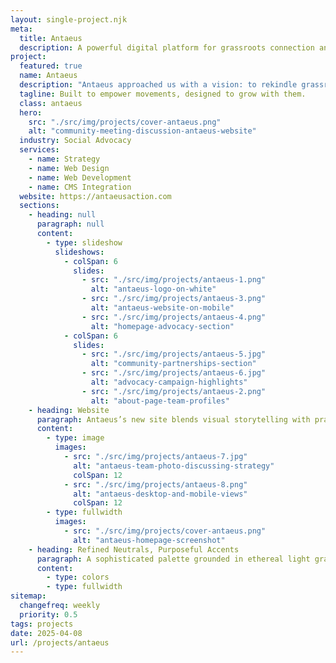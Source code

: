 ```yaml
---
layout: single-project.njk
meta:
  title: Antaeus
  description: A powerful digital platform for grassroots connection and scalable advocacy.
project:
  featured: true
  name: Antaeus
  description: "Antaeus approached us with a vision: to rekindle grassroots energy and connect advocacy with community action. We designed and built a site that echoes their mission—elevating progressive movements with clarity, purpose, and warmth. The result is a modern, intuitive platform that informs, engages, and scales with their work."
  tagline: Built to empower movements, designed to grow with them.
  class: antaeus
  hero:
    src: "./src/img/projects/cover-antaeus.png"
    alt: "community-meeting-discussion-antaeus-website"
  industry: Social Advocacy
  services:
    - name: Strategy
    - name: Web Design
    - name: Web Development
    - name: CMS Integration
  website: https://antaeusaction.com
  sections:
    - heading: null
      paragraph: null
      content:
        - type: slideshow
          slideshows:
            - colSpan: 6
              slides:
                - src: "./src/img/projects/antaeus-1.png"
                  alt: "antaeus-logo-on-white"
                - src: "./src/img/projects/antaeus-3.png"
                  alt: "antaeus-website-on-mobile"
                - src: "./src/img/projects/antaeus-4.png"
                  alt: "homepage-advocacy-section"
            - colSpan: 6
              slides:
                - src: "./src/img/projects/antaeus-5.jpg"
                  alt: "community-partnerships-section"
                - src: "./src/img/projects/antaeus-6.jpg"
                  alt: "advocacy-campaign-highlights"
                - src: "./src/img/projects/antaeus-2.png"
                  alt: "about-page-team-profiles"
    - heading: Website
      paragraph: Antaeus’s new site blends visual storytelling with practical clarity. Designed to uplift communities and communicate complex work with simplicity, the platform invites visitors into Antaeus’s mission. Each page is tailored for action—whether learning more about advocacy services or joining a campaign. The scalable CMS ensures long-term flexibility, while a mobile-first approach guarantees seamless access across devices.
      content:
        - type: image
          images:
            - src: "./src/img/projects/antaeus-7.jpg"
              alt: "antaeus-team-photo-discussing-strategy"
              colSpan: 12
            - src: "./src/img/projects/antaeus-8.png"
              alt: "antaeus-desktop-and-mobile-views"
              colSpan: 12
        - type: fullwidth
          images:
            - src: "./src/img/projects/cover-antaeus.png"
              alt: "antaeus-homepage-screenshot"
    - heading: Refined Neutrals, Purposeful Accents
      paragraph: A sophisticated palette grounded in ethereal light gray creates an atmosphere of pristine clarity, while the deep forest undertones anchor the experience with quiet authority. Delicate orchid and serene azure notes weave through the design like silk ribbons, offering moments of contemplative pause. The warm amber accent arrives like golden hour light, adding a touch of refined vitality to complete this carefully curated ensemble. Each hue has been selected with intention, creating a harmonious balance between accessibility and understated luxury.
      content:
        - type: colors
        - type: fullwidth
sitemap:
  changefreq: weekly
  priority: 0.5
tags: projects
date: 2025-04-08
url: /projects/antaeus
---
```

